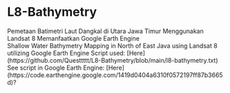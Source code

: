 # L8-Bathymetry
<body>Pemetaan Batimetri Laut Dangkal di Utara Jawa Timur Menggunakan Landsat 8 Memanfaatkan Google Earth Engine</body>
<br>
<body>Shallow Water Bathymetry Mapping in North of East Java using Landsat 8 utilizing Google Earth Engine</body>

<body>Script used:
[Here](https://github.com/Questtttt/L8-Bathymetry/blob/main/l8-bathymetry.txt)</body>
<br>
<body>See script in Google Earth Engine:
[Here](https://code.earthengine.google.com/1419d0404a6310f0572197ff87b3665d)?</body>

